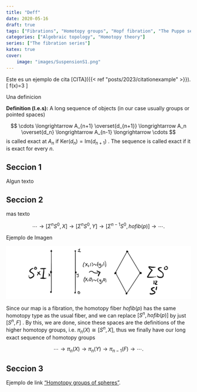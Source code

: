 ```yaml
---
title: "Deff"
date: 2020-05-16
draft: true
tags: ["Fibrations", "Homotopy groups", "Hopf fibration", "The Puppe sequence"]
categories: ["Algebraic topology", "Homotopy theory"]
series: ["The fibration series"]
katex: true
cover:
    image: "images/SuspensionS1.png"
---
```


Este es un ejemplo de cita [CITA]({{< ref "posts/2023/citationexample" >}}).
\[
    f(x)=3
\]

Una definicion

**Definition (l.e.s):** A long sequence of objects (in our case usually groups or pointed spaces) 

$$
\cdots \longrightarrow A_{n+1} \overset{d_{n+1}} \longrightarrow A_n \overset{d_n} \longrightarrow A_{n-1} \longrightarrow \cdots 
$$
is called exact at $A_n$ if $\text{Ker}(d_n)=\text{Im}(d_{n+1})$ . The sequence is called exact if it is exact for every $n.$

## Seccion 1

Algun texto

## Seccion 2

mas texto

$$\cdots \rightarrow [\Sigma^n S^0, X] \rightarrow [\Sigma^n S^0, Y] \rightarrow [\Sigma^{n-1} S^0, hofib(p)] \rightarrow \cdots .$$

Ejemplo de Imagen

![Error loading image](images/SuspensionS0.png)


Since our map is a fibration, the homotopy fiber $hofib(p)$ has the same homotopy type as the usual fiber, and we can replace $[S^n, hofib(p)]$ by just $[S^n, F]$ . By this, we are done, since these spaces are the definitions of the higher homotopy groups, i.e. $\pi_n(X)\cong [S^n, X]$, thus we finally have our long exact sequence of homotopy groups

$$\cdots \rightarrow \pi_n(X) \rightarrow \pi_n(Y) \rightarrow \pi_{n-1}(F) \rightarrow \cdots .$$

## Seccion 3

Ejemplo de link [“Homotopy groups of spheres”](http://chronologia.org/en/math_impressions/poster034.html).